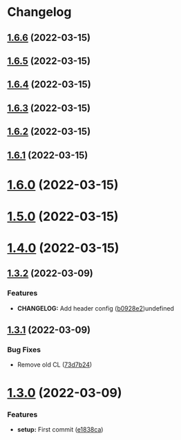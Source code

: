 # Changelog

## [1.6.6](https://github.com/ItaloSa/workflows/compare/1.6.5...1.6.6) (2022-03-15)

## [1.6.5](https://github.com/ItaloSa/workflows/compare/1.6.4...1.6.5) (2022-03-15)

## [1.6.4](https://github.com/ItaloSa/workflows/compare/1.6.3...1.6.4) (2022-03-15)

## [1.6.3](https://github.com/ItaloSa/workflows/compare/1.6.2...1.6.3) (2022-03-15)

## [1.6.2](https://github.com/ItaloSa/workflows/compare/1.6.1...1.6.2) (2022-03-15)

## [1.6.1](https://github.com/ItaloSa/workflows/compare/1.6.0...1.6.1) (2022-03-15)

# [1.6.0](https://github.com/ItaloSa/workflows/compare/1.5.0...1.6.0) (2022-03-15)

# [1.5.0](https://github.com/ItaloSa/workflows/compare/1.4.0...1.5.0) (2022-03-15)

# [1.4.0](https://github.com/ItaloSa/workflows/compare/1.3.2...1.4.0) (2022-03-15)

## [1.3.2](https://github.com/ItaloSa/workflows/compare/1.3.1...1.3.2) (2022-03-09)


### Features

* **CHANGELOG:** Add header config ([b0928e2](https://github.com/ItaloSa/workflows/commit/b0928e26b0045af59e00bf49184109a8edcb3309))undefined

## [1.3.1](https://github.com/ItaloSa/workflows/compare/1.3.0...1.3.1) (2022-03-09)


### Bug Fixes

* Remove old CL ([73d7b24](https://github.com/ItaloSa/workflows/commit/73d7b24f9220d80b6245ec224a6d9cd1b715e98c))



# [1.3.0](https://github.com/ItaloSa/workflows/compare/1.3.0...1.3.1) (2022-03-09)


### Features

* **setup:** First commit ([e1838ca](https://github.com/ItaloSa/workflows/commit/e1838ca476867a690c97d07a2100d3483ef13584))